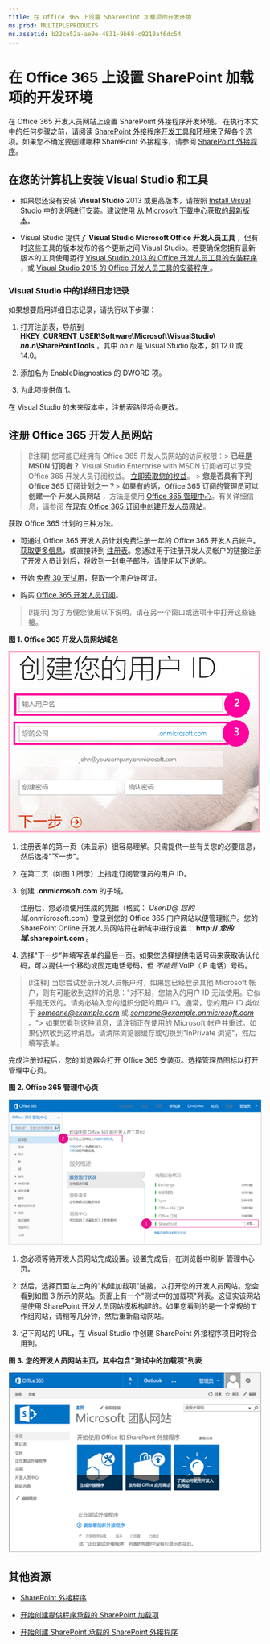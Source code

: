 ```yaml
---
title: 在 Office 365 上设置 SharePoint 加载项的开发环境
ms.prod: MULTIPLEPRODUCTS
ms.assetid: b22ce52a-ae9e-4831-9b68-c9210af6dc54
---
```



# 在 Office 365 上设置 SharePoint 加载项的开发环境
在 Office 365 开发人员网站上设置 SharePoint 外接程序开发环境。
在执行本文中的任何步骤之前，请阅读  [SharePoint 外接程序开发工具和环境](tools-and-environments-for-developing-sharepoint-add-ins.md)来了解各个选项。如果您不确定要创建哪种 SharePoint 外接程序，请参阅  [SharePoint 外接程序](sharepoint-add-ins.md)。
  
    
    


## 在您的计算机上安装 Visual Studio 和工具
<a name="devenv_vs"> </a>


- 如果您还没有安装 **Visual Studio** 2013 或更高版本，请按照 [Install Visual Studio](http://msdn.microsoft.com/library/da049020-cfda-40d7-8ff4-7492772b620f.aspx) 中的说明进行安装。建议使用 [从 Microsoft 下载中心获取的最新版本](https://www.visualstudio.com/downloads/download-visual-studio-vs)。
    
  
- Visual Studio 提供了 **Visual Studio Microsoft Office 开发人员工具** ，但有时这些工具的版本发布的各个更新之间 Visual Studio。若要确保您拥有最新版本的工具使用运行 [Visual Studio 2013 的 Office 开发人员工具的安装程序 ](http://aka.ms/OfficeDevToolsForVS2013)，或  [Visual Studio 2015 的 Office 开发人员工具的安装程序 ](http://aka.ms/OfficeDevToolsForVS2015)。 
    
  

### Visual Studio 中的详细日志记录

如果想要启用详细日志记录，请执行以下步骤：
  
    
    

1. 打开注册表，导航到 **HKEY_CURRENT_USER\\Software\\Microsoft\\VisualStudio\\ _nn.n_\\SharePointTools** ，其中 _nn.n_ 是 Visual Studio 版本，如 12.0 或 14.0。
    
  
2. 添加名为 EnableDiagnostics 的 DWORD 项。
    
  
3. 为此项提供值 1。
    
  
在 Visual Studio 的未来版本中，注册表路径将会更改。
  
    
    

## 注册 Office 365 开发人员网站
<a name="o365_signup"> </a>


> [!注释]
>  您可能已经拥有 Office 365 开发人员网站的访问权限：> **已经是 MSDN 订阅者？** Visual Studio Enterprise with MSDN 订阅者可以享受 Office 365 开发人员订阅权益。 [立即索取您的权益](https://msdn.microsoft.com/subscriptions/manage/default.aspx)。 > **您是否具有下列 Office 365 订阅计划之一？**> **如果有的话，Office 365 订阅的管理员可以创建一个 开发人员网站** ，方法是使用 [Office 365 管理中心](https://portal.microsoftonline.com/admin/default.aspx)。有关详细信息，请参阅 [在现有 Office 365 订阅中创建开发人员网站](create-a-developer-site-on-an-existing-office-365-subscription.md)。 
  
    
    

获取 Office 365 计划的三种方法。 
  
    
    

- 可通过 Office 365 开发人员计划免费注册一年的 Office 365 开发人员帐户。 [获取更多信息](http://dev.office.com/devprogram)，或直接转到 [注册表](https://profile.microsoft.com/RegSysProfileCenter/wizardnp.aspx?wizid=14b845d0-938c-45af-b061-f798fbb4d170)。您通过用于注册开发人员帐户的链接注册了开发人员计划后，将收到一封电子邮件。请使用以下说明。
    
  
- 开始 [免费 30 天试用](https://portal.microsoftonline.com/Signup/MainSignUp.aspx?OfferId=6881A1CB-F4EB-4db3-9F18-388898DAF510&amp;DL=DEVELOPERPACK)，获取一个用户许可证。
    
  
- 购买  [Office 365 开发人员订阅](https://portal.microsoftonline.com/Signup/MainSignUp.aspx?OfferId=C69E7747-2566-4897-8CBA-B998ED3BAB88&amp;DL=DEVELOPERPACK)。 
    
  

> [!提示]
> 为了方便您使用以下说明，请在另一个窗口或选项卡中打开这些链接。 
  
    
    


**图 1. Office 365 开发人员网站域名**

  
    
    

  
    
    
![Office 365 帐户注册表单第 2 页](images/ff384c69-56bf-4ceb-81c3-8b874e2407f0.png)
  
    
    

  
    
    

  
    
    

1. 注册表单的第一页（未显示）很容易理解。只需提供一些有关您的必要信息，然后选择"下一步"。
    
  
2. 在第二页（如图 1 所示）上指定订阅管理员的用户 ID。
    
  
3. 创建 **.onmicrosoft.com** 的子域。
    
    注册后，您必须使用生成的凭据（格式： _UserID_@ _您的域_.onmicrosoft.com）登录到您的 Office 365 门户网站以便管理帐户。您的 SharePoint Online 开发人员网站将在新域中进行设置： **http:// _您的域_.sharepoint.com** 。
    
  
4. 选择"下一步"并填写表单的最后一页。如果您选择提供电话号码来获取确认代码，可以提供一个移动或固定电话号码，但 *不能是*  VoIP（IP 电话）号码。
    
  

    
> [!注释]
> 当您尝试登录开发人员帐户时，如果您已经登录其他 Microsoft 帐户，则有可能收到这样的消息："对不起，您输入的用户 ID 无法使用。它似乎是无效的。请务必输入您的组织分配的用户 ID。通常，您的用户 ID 类似于  *someone@example.com*  或 *someone@example.onmicrosoft.com*  。"> 如果您看到这种消息，请注销正在使用的 Microsoft 帐户并重试。如果仍然收到这种消息，请清除浏览器缓存或切换到"InPrivate 浏览"，然后填写表单。 
  
    
    

完成注册过程后，您的浏览器会打开 Office 365 安装页。选择管理员图标以打开管理中心页。
  
    
    

**图 2. Office 365 管理中心页**

  
    
    

  
    
    
![显示 Office 365 管理中心的屏幕截图。](images/SP15_Office365AdminInset_border.png)
  
    
    

  
    
    

1. 您必须等待开发人员网站完成设置。设置完成后，在浏览器中刷新 管理中心页。
    
  
2. 然后，选择页面左上角的"构建加载项"链接，以打开您的开发人员网站。您会看到如图 3 所示的网站。页面上有一个"测试中的加载项"列表。这证实该网站是使用 SharePoint 开发人员网站模板构建的。如果您看到的是一个常规的工作组网站，请稍等几分钟，然后重新启动网站。
    
  
3. 记下网站的 URL，在 Visual Studio 中创建 SharePoint 外接程序项目时将会用到。
    
  

**图 3. 您的开发人员网站主页，其中包含"测试中的加载项"列表**

  
    
    

  
    
    
![显示开发人员网站主页的屏幕截图。](images/SP15_DeveloperSiteHome_border.png)
  
    
    

  
    
    

  
    
    

## 其他资源
<a name="SP15SetupSPO365_bk_addlresources"> </a>


-  [SharePoint 外接程序](sharepoint-add-ins.md)
    
  
-  [开始创建提供程序承载的 SharePoint 加载项](get-started-creating-provider-hosted-sharepoint-add-ins.md)
    
  
-  [开始创建 SharePoint 承载的 SharePoint 外接程序](get-started-creating-sharepoint-hosted-sharepoint-add-ins.md)
    
  

  
    
    

